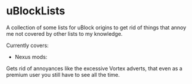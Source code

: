 # uBlockLists

A collection of some lists for uBlock origins to get rid of things that annoy me not covered by other lists to my knowledge.

Currently covers:

- Nexus mods:

Gets rid of annoyances like the excessive Vortex adverts, that even as a premium user you still have to see all the time.
